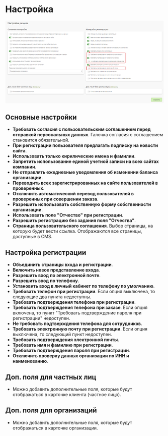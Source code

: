 # Настройка
![](../_media/customer/customer11.png ':size=70%')
## Основные настройки
* **Требовать согласия с пользовательским соглашением перед отправкой персональных данных**. Галочка согласия с соглашением становится обязательной.
* **При регистрации пользователя предлагать подписку на новости сайта**.
* **Использовать только кирилические имена и фамилии**.
* **Запретить использование единой учетной записи на всех сайтах компании**.
* **Не отправлять ежедневные уведомления об изменении баланса организации**.
* **Переводить всех зарегистрированных на сайте пользователей в проверенных**.
* **Отключить автоматический перевод пользователей в проверенных при совершении заказа**.
* **Разрешить использовать собственную форму собственности организации**.
* **Использовать поле "Отчество" при регистрации**.
* **Разрешить регистрацию без задания поля "Отчества"**.
* **Страница пользовательского соглашения**. Выбор страницы, на которую будет вести ссылка. Отображаются все страницы, доступные в CMS.

## Настройка регистрации
* **Объединить страницы входа и регистрации**.
* **Включить новое представление входа**.
* **Разрешить вход по электронной почте**.
* **Разрешить вход по телефону**.
* **Установить вход в личный кабинет по телефону по умолчанию**.
* **Требовать телефон при регистрации**. Если опция выключена, то следующие два пункта недоступны.
* **Требовать подтверждения телефона при регистрации**.
* **Требовать подтверждения телефона при заказе**. Если опция включена, то пункт "Требовать подтверждение пароля при регистрации" недоступен.
* **Не требовать подтверждения телефона для сотрудников**.
* **Требовать электронную почту при регистрации**. Если опция выключена, то следующий пункт недоступен.
* **Требовать подтверждения электронной почты**.
* **Требовать имя и фамилию при регистрации**.
* **Требовать подтверждения пароля при регистрации**.
* **Отключить проверку данных организации по ИНН и наименованию**.

## Доп. поля для частных лиц
* Можно добавить дополнительные поля, которые будут отображаться в карточке клиента (частное лицо).

## Доп. поля для организаций
* Можно добавить дополнительные поля, которые будут отображаться в карточке организации.